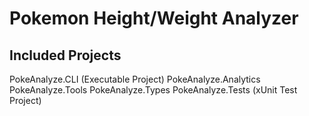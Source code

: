# Pokemon Height/Weight Analyzer

## Included Projects
PokeAnalyze.CLI (Executable Project)
PokeAnalyze.Analytics
PokeAnalyze.Tools
PokeAnalyze.Types
PokeAnalyze.Tests (xUnit Test Project)